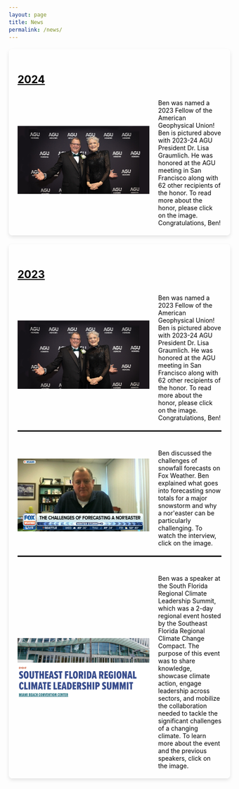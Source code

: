 ```yaml
---
layout: page
title: News
permalink: /news/
---
```

<style>
  @import url('https://fonts.googleapis.com/css2?family=Roboto:wght@700&display=swap'); /* Example of importing a Google Font */
  
  body {
    background: url('/assets/images/cloud.jpg') no-repeat center center fixed;
    background-size: cover;
    margin-top: 0;
    padding-top: 0;
  }
  .navbar {
    margin-bottom: 0;
    border-bottom: none;
  }
  .page-content {
    padding-top: 0; /* Remove any top padding */
  }
  .page-content h1 {
    display: none; /* Hide the large title */
  }
  .container {
    background-color: rgba(255, 255, 255, 0.8); /* Slightly transparent white background for better readability */
    padding: 20px;
    border-radius: 8px;
    max-width: 800px;
    margin: 20px auto; /* Center the container on the page */
    box-shadow: 0 4px 8px rgba(0, 0, 0, 0.1);
  }
  .content-wrapper {
    display: flex;
    align-items: center; /* Center the text vertically with the images */
  }
  .content-wrapper img {
    margin-right: 20px;
    width: 300px; /* Adjusted width */
    height: auto;
  }
  .content-wrapper div {
    flex: 1;
  }
  .content-wrapper h1 {
    margin: 0;
    font-size: 24px;
    color: black;
  }
  .content-wrapper p {
    margin: 0;
    font-size: 14px; /* Smaller font size for all lines except the first */
    color: black;
    text-align: left; /* Left-align the text */
  }
  .content-wrapper p.lightgreen a {
    color: green;
    text-decoration: none;
  }
  .content-wrapper p.lightblue a {
    color: lightblue;
    text-decoration: none;
  }
  .page-people .page-title {
    display: none; /* Hide the title on the page */
  }
  .new-container {
    background-color: rgba(255, 255, 255, 0.8); /* Slightly transparent white background for better readability */
    padding: 20px;
    border-radius: 8px;
    max-width: 800px;
    margin: 20px auto; /* Center the container on the page */
    box-shadow: 0 4px 8px rgba(0, 0, 0, 0.1);
    margin-top: 20px; /* Add space between containers */
  }
  .new-container h2 {
    font-size: 24px;
    color: black;
    margin-bottom: 10px; /* Smaller distance between title and content */
    font-weight: bold; /* Bold the title */
    text-decoration: underline; /* Underline the title */
  }
  .columns {
    display: flex;
    justify-content: space-between;
    flex-wrap: wrap; /* Allow columns to wrap to the next line */
  }
  .column {
    flex: 1;
    text-align: center;
    margin: 10px; /* Add margin to space out columns */
    max-width: calc(33.333% - 20px); /* Ensure three columns per row */
  }
  .column img {
    width: 100%;
    height: auto;
    max-width: 200px;
    margin-bottom: 10px;
  }
  .column p {
    font-size: 14px; /* Adjust the font size as needed */
    color: black;
    margin: 5px 0;
  }
  .column p.name {
    font-size: 18px;
    font-style: normal;
    color: black;
  }
  .column p.navy {
    color: navy;
  }
  .column p.purple {
    color: purple;
  }
  .former-container .content-wrapper h1 {
    font-weight: bold;
  }
  .former-container .content-wrapper p {
    margin-top: 10px; /* Add margin between lines */
    font-style: normal; /* Ensure no italic style */
  }
  .former-container .content-wrapper p.contact-email {
    font-style: normal;
    margin-top: 5px;
  }
  .former-container .content-wrapper p.italic {
    font-style: italic;
  }
  .smaller-image {
    width: 150px;
    height: auto;
  }
  .webpage-button {
    display: inline-block;
    padding: 10px 20px;
    margin-top: 10px;
    background-color: lightblue;
    color: white;
    border: 2px solid white;
    border-radius: 4px;
    text-decoration: none;
    font-size: 14px;
  }
  .webpage-button:hover {
    background-color: #87CEEB; /* Darker shade of light blue */
  }
</style>

<!-- New Container Added Above -->
<div class="new-container former-container">
  <h2>2024</h2>
  <div class="content-wrapper" style="padding-top: 10px;">
      <a href="https://idsc.miami.edu/magazine/spring-2024/dr-ben-kirtman-honored-as-2023-agu-fellow/">
          <img src="/assets/images/ben_agu.jpg" alt="Ben AGU" style="width: 300px; height: auto;">
      </a>
      <div>
          <p style="margin-top: 10px; font-size: 14px;">Ben was named a 2023 Fellow of the American Geophysical Union! Ben is pictured above with 2023-24 AGU President Dr. Lisa Graumlich. He was honored at the AGU meeting in San Francisco along with 62 other recipients of the honor. To read more about the honor, please click on the image. Congratulations, Ben!</p>
      </div>
  </div>
</div>

<!-- Existing Container -->
<div class="new-container former-container">
  <h2>2023</h2>
  <div class="content-wrapper" style="padding-top: 10px;">
      <a href="https://idsc.miami.edu/magazine/spring-2024/dr-ben-kirtman-honored-as-2023-agu-fellow/">
          <img src="/assets/images/ben_agu.jpg" alt="Ben AGU" style="width: 300px; height: auto;">
      </a>
      <div>
          <p style="margin-top: 10px; font-size: 14px;">Ben was named a 2023 Fellow of the American Geophysical Union! Ben is pictured above with 2023-24 AGU President Dr. Lisa Graumlich. He was honored at the AGU meeting in San Francisco along with 62 other recipients of the honor. To read more about the honor, please click on the image. Congratulations, Ben!</p>
      </div>
  </div>
  <hr style="border: 1px solid black; margin: 20px 0;">
  <div class="content-wrapper" style="padding-top: 10px;">
      <a href="https://www.foxweather.com/watch/play-6f2936e47000b2b">
          <img src="/assets/images/ben_fw1.jpg" alt="Ben FXW" style="width: 300px; height: auto;">
      </a>
      <div>
          <p style="margin-top: 10px; font-size: 14px;">Ben discussed the challenges of snowfall forecasts on Fox Weather. Ben explained what goes into forecasting snow totals for a major snowstorm and why a nor'easter can be particularly challenging. To watch the interview, click on the image.</p>
      </div>
  </div>
  <hr style="border: 1px solid black; margin: 20px 0;">
  <div class="content-wrapper" style="padding-top: 10px;">
      <a href="https://whova.com/web/eziU2c5Pjl%40CynZGOAQoyTtug-g6-7-V2SauHboFwms%3D/">
          <img src="/assets/images/se_fl_summit.jpg" alt="summit" style="width: 300px; height: auto;">
      </a>
      <div>
          <p style="margin-top: 10px; font-size: 14px;">Ben was a speaker at the South Florida Regional Climate Leadership Summit, which was a 2-day regional event hosted by the Southeast Florida Regional Climate Change Compact. The purpose of this event was to share knowledge, showcase climate action, engage leadership across sectors, and mobilize the collaboration needed to tackle the significant challenges of a changing climate. To learn more about the event and the previous speakers, click on the image.</p>
      </div>
  </div>
</div>
